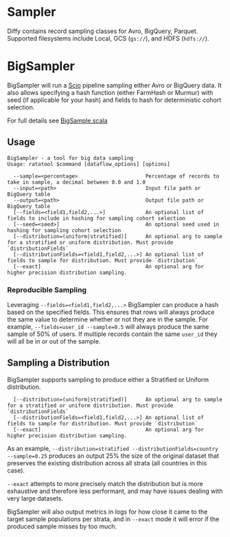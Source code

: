 Sampler
=======

Diffy contains record sampling classes for Avro, BigQuery, Parquet. Supported filesystems include Local, GCS (`gs://`), and HDFS (`hdfs://`).

# BigSampler

BigSampler will run a [Scio](https://github.com/spotify/scio) pipeline sampling either Avro or BigQuery data.
 It also allows specifying a hash function (either FarmHash or Murmur) with seed (if applicable for 
 your hash) and fields to hash for deterministic cohort selection.

For full details see [BigSample.scala](https://github.com/spotify/ratatool/blob/master/ratatool-sampling/src/main/scala/com/spotify/ratatool/samplers/BigSampler.scala)

## Usage

```
BigSampler - a tool for big data sampling
Usage: ratatool $command [dataflow_options] [options]

  --sample=<percentage>                      Percentage of records to take in sample, a decimal between 0.0 and 1.0
  --input=<path>                             Input file path or BigQuery table
  --output=<path>                            Output file path or BigQuery table
  [--fields=<field1,field2,...>]             An optional list of fields to include in hashing for sampling cohort selection
  [--seed=<seed>]                            An optional seed used in hashing for sampling cohort selection
  [--distribution=(uniform|stratified)]      An optional arg to sample for a stratified or uniform distribution. Must provide `distributionFields`
  [--distributionFields=<field1,field2,...>] An optional list of fields to sample for distribution. Must provide `distribution`
  [--exact]                                  An optional arg for higher precision distribution sampling.
```

### Reproducible Sampling
Leveraging `--fields=<field1,field2,...>` BigSampler can produce a hash based on the specified
 fields. This ensures that rows will always produce the same value to determine whether or not they
 are in the sample. For example, `--fields=user_id --sample=0.5` will always produce the same sample
 of 50% of users. If multiple records contain the same `user_id` they will all be in or out of the
 sample.
 
## Sampling a Distribution
BigSampler supports sampling to produce either a Stratified or Uniform distribution.
```
  [--distribution=(uniform|stratified)]      An optional arg to sample for a stratified or uniform distribution. Must provide `distributionFields`
  [--distributionFields=<field1,field2,...>] An optional list of fields to sample for distribution. Must provide `distribution`
  [--exact]                                  An optional arg for higher precision distribution sampling.
``` 

As an example, `--distribution=stratified --distributionFields=country --sample=0.25` produces
 an output 25% the size of the original dataset that preserves the existing distribution across all
 strata (all countries in this case).
 
`--exact` attempts to more precisely match the distribution but is more exhaustive and therefore
 less performant, and may have issues dealing with very large datasets.
 
BigSampler will also output metrics in logs for how close it came to the target sample populations
 per strata, and in `--exact` mode it will error if the produced sample misses by too much.
